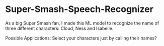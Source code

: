 # Super-Smash-Speech-Recognizer
As a big Super Smash fan, I made this ML model to recognize the name of three different characters: Cloud, Ness and Isabelle.

Possible Applications: Select your characters just by calling their names?
